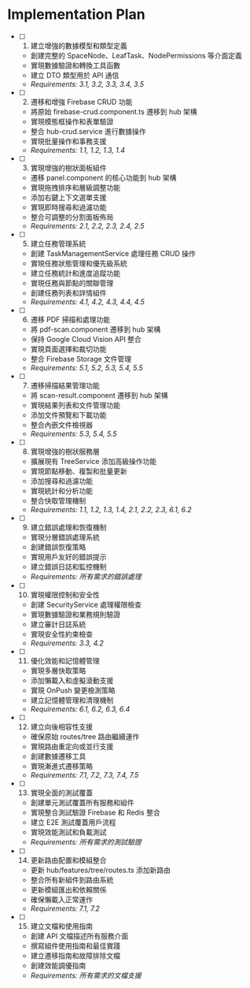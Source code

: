 # Implementation Plan

- [ ] 1. 建立增強的數據模型和類型定義
  - 創建完整的 SpaceNode、LeafTask、NodePermissions 等介面定義
  - 實現數據驗證和轉換工具函數
  - 建立 DTO 類型用於 API 通信
  - _Requirements: 3.1, 3.2, 3.3, 3.4, 3.5_

- [ ] 2. 遷移和增強 Firebase CRUD 功能
  - 將原始 firebase-crud.component.ts 遷移到 hub 架構
  - 實現模態框操作和表單驗證
  - 整合 hub-crud.service 進行數據操作
  - 實現批量操作和事務支援
  - _Requirements: 1.1, 1.2, 1.3, 1.4_

- [ ] 3. 實現增強的樹狀面板組件
  - 遷移 panel.component 的核心功能到 hub 架構
  - 實現拖拽排序和層級調整功能
  - 添加右鍵上下文選單支援
  - 實現即時搜尋和過濾功能
  - 整合可調整的分割面板佈局
  - _Requirements: 2.1, 2.2, 2.3, 2.4, 2.5_

- [ ] 5. 建立任務管理系統
  - 創建 TaskManagementService 處理任務 CRUD 操作
  - 實現任務狀態管理和優先級系統
  - 建立任務統計和進度追蹤功能
  - 實現任務與節點的關聯管理
  - 創建任務列表和詳情組件
  - _Requirements: 4.1, 4.2, 4.3, 4.4, 4.5_

- [ ] 6. 遷移 PDF 掃描和處理功能
  - 將 pdf-scan.component 遷移到 hub 架構
  - 保持 Google Cloud Vision API 整合
  - 實現頁面選擇和裁切功能
  - 整合 Firebase Storage 文件管理
  - _Requirements: 5.1, 5.2, 5.3, 5.4, 5.5_

- [ ] 7. 遷移掃描結果管理功能
  - 將 scan-result.component 遷移到 hub 架構
  - 實現結果列表和文件管理功能
  - 添加文件預覽和下載功能
  - 整合內嵌文件檢視器
  - _Requirements: 5.3, 5.4, 5.5_

- [ ] 8. 實現增強的樹狀服務層
  - 擴展現有 TreeService 添加高級操作功能
  - 實現節點移動、複製和批量更新
  - 添加搜尋和過濾功能
  - 實現統計和分析功能
  - 整合快取管理機制
  - _Requirements: 1.1, 1.2, 1.3, 1.4, 2.1, 2.2, 2.3, 6.1, 6.2_

- [ ] 9. 建立錯誤處理和恢復機制
  - 實現分層錯誤處理系統
  - 創建錯誤恢復策略
  - 實現用戶友好的錯誤提示
  - 建立錯誤日誌和監控機制
  - _Requirements: 所有需求的錯誤處理_

- [ ] 10. 實現權限控制和安全性
  - 創建 SecurityService 處理權限檢查
  - 實現數據驗證和業務規則驗證
  - 建立審計日誌系統
  - 實現安全性約束檢查
  - _Requirements: 3.3, 4.2_

- [ ] 11. 優化效能和記憶體管理
  - 實現多層快取策略
  - 添加懶載入和虛擬滾動支援
  - 實現 OnPush 變更檢測策略
  - 建立記憶體管理和清理機制
  - _Requirements: 6.1, 6.2, 6.3, 6.4_

- [ ] 12. 建立向後相容性支援
  - 確保原始 routes/tree 路由繼續運作
  - 實現路由重定向或並行支援
  - 創建數據遷移工具
  - 實現漸進式遷移策略
  - _Requirements: 7.1, 7.2, 7.3, 7.4, 7.5_

- [ ] 13. 實現全面的測試覆蓋
  - 創建單元測試覆蓋所有服務和組件
  - 實現整合測試驗證 Firebase 和 Redis 整合
  - 建立 E2E 測試覆蓋用戶流程
  - 實現效能測試和負載測試
  - _Requirements: 所有需求的測試驗證_

- [ ] 14. 更新路由配置和模組整合
  - 更新 hub/features/tree/routes.ts 添加新路由
  - 整合所有新組件到路由系統
  - 更新模組匯出和依賴關係
  - 確保懶載入正常運作
  - _Requirements: 7.1, 7.2_

- [ ] 15. 建立文檔和使用指南
  - 創建 API 文檔描述所有服務介面
  - 撰寫組件使用指南和最佳實踐
  - 建立遷移指南和故障排除文檔
  - 創建效能調優指南
  - _Requirements: 所有需求的文檔支援_